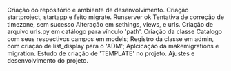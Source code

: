 Criação do repositório e ambiente de desenvolvimento.
Criação startproject, startapp e feito migrate. Runserver ok
Tentativa de correção de timezone, sem sucesso
Alteração em sethings, views, e urls. Criação de arquivo urls.py em catálogo para vínculo 'path'.
Criação da classe Catalogo com seus respectivos campos em models; Registro da classe em admin, com criação de list_display para o 'ADM'; Aplcicação da makemigrations e migration.
Estudo de criação de 'TEMPLATE' no projeto. Ajustes e desenvolvimento do projeto.